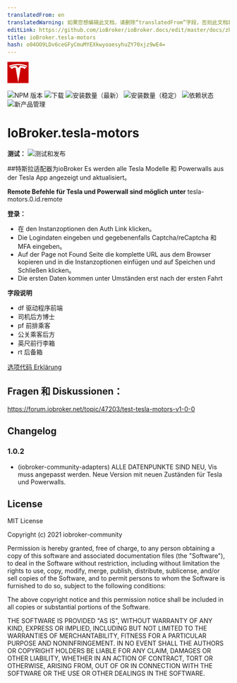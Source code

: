 ```yaml
---
translatedFrom: en
translatedWarning: 如果您想编辑此文档，请删除“translatedFrom”字段，否则此文档将再次自动翻译
editLink: https://github.com/ioBroker/ioBroker.docs/edit/master/docs/zh-cn/adapterref/iobroker.tesla-motors/README.md
title: ioBroker.tesla-motors
hash: o04OO9LDv6ceGFyCmuMYEXkwyoaesyhuZY70xjz9wE4=
---
```

![标识](../../../en/adapterref/iobroker.tesla-motors/admin/tesla-motors.png)

![NPM 版本](https://img.shields.io/npm/v/iobroker.tesla-motors.svg)
![下载](https://img.shields.io/npm/dm/iobroker.tesla-motors.svg)
![安装数量（最新）](https://iobroker.live/badges/tesla-motors-installed.svg)
![安装数量（稳定）](https://iobroker.live/badges/tesla-motors-stable.svg)
![依赖状态](https://img.shields.io/david/iobroker-community-adapters/iobroker.tesla-motors.svg)
![新产品管理](https://nodei.co/npm/iobroker.tesla-motors.png?downloads=true)

# IoBroker.tesla-motors
**测试：** ![测试和发布](https://github.com/iobroker-community-adapters/ioBroker.tesla-motors/workflows/Test%20and%20Release/badge.svg)

##特斯拉适配器为ioBroker
Es werden alle Tesla Modelle 和 Powerwalls aus der Tesla App angezeigt und aktualisiert。

**Remote Befehle für Tesla und Powerwall sind möglich unter** tesla-motors.0.id.remote

**登录：**

- 在 den Instanzoptionen den Auth Link klicken。
- Die Logindaten eingeben und gegebenenfalls Captcha/reCaptcha 和 MFA eingeben。
- Auf der Page not Found Seite die komplette URL aus dem Browser kopieren und in die Instanzoptionen einfügen und auf Speichen und Schließen klicken。
- Die ersten Daten kommen unter Umständen erst nach der ersten Fahrt

**字段说明**

- df 驱动程序前端
- 司机后方博士
- pf 前排乘客
- 公关乘客后方
- 英尺前行李箱
- rt 后备箱

[选项代码 Erklärung](https://tesla-api.timdorr.com/vehicle/optioncodes)

## Fragen 和 Diskussionen：
https://forum.iobroker.net/topic/47203/test-tesla-motors-v1-0-0

## Changelog

### 1.0.2
* (iobroker-community-adapters) ALLE DATENPUNKTE SIND NEU, Vis muss angepasst werden. Neue Version mit neuen Zuständen für Tesla und Powerwalls.

## License
MIT License

Copyright (c) 2021 iobroker-community

Permission is hereby granted, free of charge, to any person obtaining a copy
of this software and associated documentation files (the "Software"), to deal
in the Software without restriction, including without limitation the rights
to use, copy, modify, merge, publish, distribute, sublicense, and/or sell
copies of the Software, and to permit persons to whom the Software is
furnished to do so, subject to the following conditions:

The above copyright notice and this permission notice shall be included in all
copies or substantial portions of the Software.

THE SOFTWARE IS PROVIDED "AS IS", WITHOUT WARRANTY OF ANY KIND, EXPRESS OR
IMPLIED, INCLUDING BUT NOT LIMITED TO THE WARRANTIES OF MERCHANTABILITY,
FITNESS FOR A PARTICULAR PURPOSE AND NONINFRINGEMENT. IN NO EVENT SHALL THE
AUTHORS OR COPYRIGHT HOLDERS BE LIABLE FOR ANY CLAIM, DAMAGES OR OTHER
LIABILITY, WHETHER IN AN ACTION OF CONTRACT, TORT OR OTHERWISE, ARISING FROM,
OUT OF OR IN CONNECTION WITH THE SOFTWARE OR THE USE OR OTHER DEALINGS IN THE
SOFTWARE.